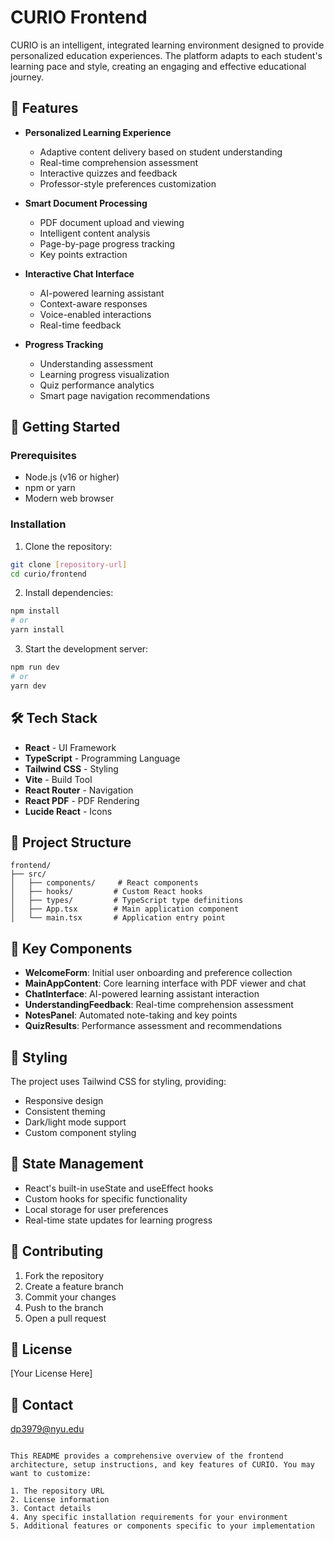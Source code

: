
# CURIO Frontend

CURIO is an intelligent, integrated learning environment designed to provide personalized education experiences. The platform adapts to each student's learning pace and style, creating an engaging and effective educational journey.

## 🎯 Features

- **Personalized Learning Experience**
  - Adaptive content delivery based on student understanding
  - Real-time comprehension assessment
  - Interactive quizzes and feedback
  - Professor-style preferences customization

- **Smart Document Processing**
  - PDF document upload and viewing
  - Intelligent content analysis
  - Page-by-page progress tracking
  - Key points extraction

- **Interactive Chat Interface**
  - AI-powered learning assistant
  - Context-aware responses
  - Voice-enabled interactions
  - Real-time feedback

- **Progress Tracking**
  - Understanding assessment
  - Learning progress visualization
  - Quiz performance analytics
  - Smart page navigation recommendations

## 🚀 Getting Started

### Prerequisites

- Node.js (v16 or higher)
- npm or yarn
- Modern web browser

### Installation

1. Clone the repository:
```bash
git clone [repository-url]
cd curio/frontend
```

2. Install dependencies:
```bash
npm install
# or
yarn install
```

3. Start the development server:
```bash
npm run dev
# or
yarn dev
```

## 🛠️ Tech Stack

- **React** - UI Framework
- **TypeScript** - Programming Language
- **Tailwind CSS** - Styling
- **Vite** - Build Tool
- **React Router** - Navigation
- **React PDF** - PDF Rendering
- **Lucide React** - Icons

## 📁 Project Structure

```
frontend/
├── src/
│   ├── components/     # React components
│   ├── hooks/         # Custom React hooks
│   ├── types/         # TypeScript type definitions
│   ├── App.tsx        # Main application component
│   └── main.tsx       # Application entry point
```

## 🔑 Key Components

- **WelcomeForm**: Initial user onboarding and preference collection
- **MainAppContent**: Core learning interface with PDF viewer and chat
- **ChatInterface**: AI-powered learning assistant interaction
- **UnderstandingFeedback**: Real-time comprehension assessment
- **NotesPanel**: Automated note-taking and key points
- **QuizResults**: Performance assessment and recommendations

## 🎨 Styling

The project uses Tailwind CSS for styling, providing:
- Responsive design
- Consistent theming
- Dark/light mode support
- Custom component styling

## 🔄 State Management

- React's built-in useState and useEffect hooks
- Custom hooks for specific functionality
- Local storage for user preferences
- Real-time state updates for learning progress

## 🤝 Contributing

1. Fork the repository
2. Create a feature branch
3. Commit your changes
4. Push to the branch
5. Open a pull request

## 📝 License

[Your License Here]

## 👥 Contact

dp3979@nyu.edu

```

This README provides a comprehensive overview of the frontend architecture, setup instructions, and key features of CURIO. You may want to customize:

1. The repository URL
2. License information
3. Contact details
4. Any specific installation requirements for your environment
5. Additional features or components specific to your implementation


